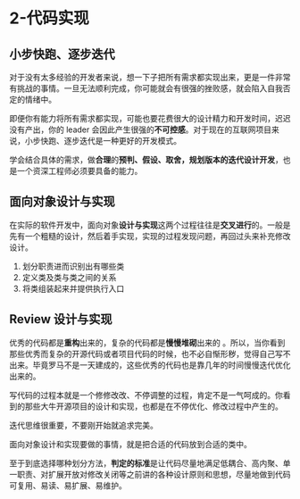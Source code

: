 # 2-代码实现

## 小步快跑、逐步迭代

对于没有太多经验的开发者来说，想一下子把所有需求都实现出来，更是一件非常有挑战的事情。一旦无法顺利完成，你可能就会有很强的挫败感，就会陷入自我否定的情绪中。

即便你有能力将所有需求都实现，可能也要花费很大的设计精力和开发时间，迟迟没有产出，你的 leader 会因此产生很强的**不可控感**。对于现在的互联网项目来说，小步快跑、逐步迭代是一种更好的开发模式。

学会结合具体的需求，做**合理**的**预判、假设、取舍，规划版本的迭代设计开发**，也是一个资深工程师必须要具备的能力。

## 面向对象设计与实现

在实际的软件开发中，面向对象**设计与实现**这两个过程往往是**交叉进行**的。一般是先有一个粗糙的设计，然后着手实现，实现的过程发现问题，再回过头来补充修改设计。

1. 划分职责进而识别出有哪些类
2. 定义类及类与类之间的关系
3. 将类组装起来并提供执行入口

## Review 设计与实现

优秀的代码都是**重构**出来的，复杂的代码都是**慢慢堆砌**出来的 。所以，当你看到那些优秀而复杂的开源代码或者项目代码的时候，也不必自惭形秽，觉得自己写不出来。毕竟罗马不是一天建成的，这些优秀的代码也是靠几年的时间慢慢迭代优化出来的。

写代码的过程本就是一个修修改改、不停调整的过程，肯定不是一气呵成的。你看到的那些大牛开源项目的设计和实现，也都是在不停优化、修改过程中产生的。

迭代思维很重要，不要刚开始就追求完美。

面向对象设计和实现要做的事情，就是把合适的代码放到合适的类中。

至于到底选择哪种划分方法，**判定的标准**是让代码尽量地满足低耦合、高内聚、单一职责、对扩展开放对修改关闭等之前讲的各种设计原则和思想，尽量地做到代码可复用、易读、易扩展、易维护。